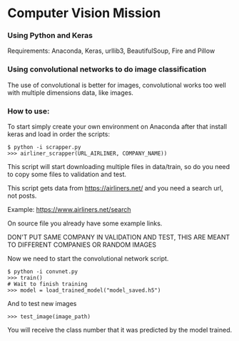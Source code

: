 # Computer Vision Mission

### Using Python and Keras

Requirements: Anaconda, Keras, urllib3, BeautifulSoup, Fire and Pillow

### Using convolutional networks to do image classification

The use of convolutional is better for images, convolutional works too well with
multiple dimensions data, like images.

### How to use:

To start simply create your own environment on Anaconda
after that install keras and load in order the scripts:

    $ python -i scrapper.py
    >>> airliner_scrapper(URL_AIRLINER, COMPANY_NAME))

This script will start downloading multiple files in data/train,
so do you need to copy some files to validation and test.

This script gets data from https://airliners.net/ and you need a search
url, not posts.

Example: https://www.airliners.net/search

On source file you already have some example links.

DON'T PUT SAME COMPANY IN VALIDATION AND TEST, THIS ARE MEANT TO DIFFERENT COMPANIES OR RANDOM IMAGES

Now we need to start the convolutional network script.

    $ python -i convnet.py
    >>> train()
    # Wait to finish training
    >>> model = load_trained_model("model_saved.h5")

And to test new images

    >>> test_image(image_path)

You will receive the class number that it was predicted by the model trained.
